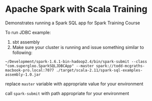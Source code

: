 # Apache Spark with Scala Training

Demonstrates running a Spark SQL app for Spark Training Course

To run JDBC example:

1. sbt assembly
2. Make sure your cluster is running and issue something similar to following:

```
~/Development/spark-1.6.1-bin-hadoop2.4/bin/spark-submit --class "com.supergloo.SparkSQLJDBCApp" --master spark://todd-mcgraths-macbook-pro.local:7077 ./target/scala-2.11/spark-sql-examples-assembly-1.0.jar
```

replace `master` variable with appropriate value for your environment

call `spark-submit` with path appropriate for your environment



